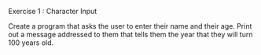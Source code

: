 Exercise 1 : Character Input

Create a program that asks the user to enter their name and their age. Print out a message addressed to them that tells them the year that they will turn 100 years old.
